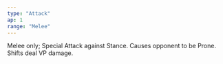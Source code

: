 ```yaml
---
type: "Attack"
ap: 1
range: "Melee"
---
```


Melee only; Special Attack against Stance. Causes opponent to be Prone. Shifts deal VP damage. 
